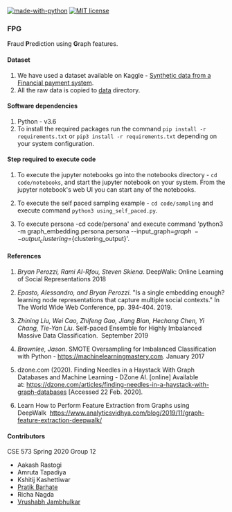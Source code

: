 [![made-with-python](https://img.shields.io/badge/Made%20with-Python-1f425f.svg)](https://www.python.org/)   [![MIT license](https://img.shields.io/badge/License-MIT-blue.svg)](https://github.com/PratikBarhate/fpg/blob/master/LICENSE)

### FPG

**F**raud **P**rediction using **G**raph features.

#### Dataset

1. We have used a dataset available on Kaggle - [Synthetic data from a Financial payment system](https://www.kaggle.com/ntnu-testimon/banksim1).
2. All the raw data is copied to [data](https://github.com/PratikBarhate/fpg/tree/master/data) directory.

#### Software dependencies

1. Python - v3.6
2. To install the required packages run the command `pip install -r requirements.txt` or `pip3 install -r requirements.txt` depending on your system configuration.

#### Step required to execute code

1. To execute the jupyter notebooks go into the notebooks directory - `cd code/notebooks`, and start the jupyter notebook on your system. From the jupyter notebook's web UI you can start any of the notebooks.

2. To execute the self paced sampling example - `cd code/sampling` and execute command `python3 using_self_paced.py`.

3. To execute persona -cd code/persona' and execute command 
'python3 -m graph_embedding.persona.persona --input_graph=${graph} \ --output_clustering=${clustering_output}'.

#### References

1. _Bryan Perozzi, Rami Al-Rfou, Steven Skiena_. DeepWalk: Online Learning of Social Representations 2018

2. _Epasto, Alessandro, and Bryan Perozzi_. "Is a single embedding enough? learning node representations that capture multiple social contexts." In The World Wide Web Conference, pp. 394-404. 2019.

3. _Zhining Liu, Wei Cao, Zhifeng Gao, Jiang Bian, Hechang Chen, Yi Chang, Tie-Yan Liu_. Self-paced Ensemble for Highly Imbalanced Massive Data Classification.  September 2019

4. _Brownlee, Jason_. SMOTE Oversampling for Imbalanced Classification with Python - https://machinelearningmastery.com. January 2017

5. dzone.com (2020). Finding Needles in a Haystack With Graph Databases and Machine Learning - DZone AI. [online] Available at: https://dzone.com/articles/finding-needles-in-a-haystack-with-graph-databases [Accessed 22 Feb. 2020].

6. Learn How to Perform Feature Extraction from Graphs using DeepWalk  https://www.analyticsvidhya.com/blog/2019/11/graph-feature-extraction-deepwalk/

#### Contributors

CSE 573 Spring 2020 Group 12

* Aakash Rastogi
* Amruta Tapadiya
* Kshitij Kashettiwar
* [Pratik Barhate](https://pratikbarhate.github.io)
* Richa Nagda 
* [Vrushabh Jambhulkar](https://vrushabhjambhulkar.com)

